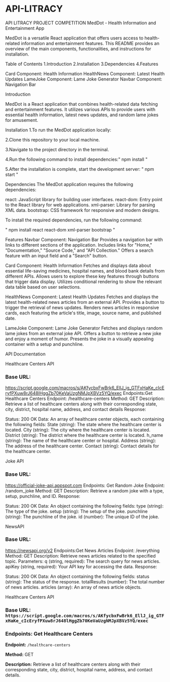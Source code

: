 # API-LITRACY
API LITRACY PROJECT COMPETITION
MedDot - Health Information and Entertainment App

MedDot is a versatile React application that offers users access to health-related information and entertainment features. This README provides an overview of the main components, functionalities, and instructions for installation.

Table of Contents
1.Introduction
2.Installation
3.Dependencies
4.Features

Card Component: Health Information
HealthNews Component: Latest Health Updates
LameJoke Component: Lame Joke Generator
Navbar Component: Navigation Bar


Introduction

MedDot is a React application that combines health-related data fetching and entertainment features. It utilizes various APIs to provide users with essential health information, latest news updates, and random lame jokes for amusement.

Installation
1.To run the MedDot application locally:

2.Clone this repository to your local machine.

3.Navigate to the project directory in the terminal.

4.Run the following command to install dependencies:" npm install "

5.After the installation is complete, start the development server: " npm start "

Dependencies
The MedDot application requires the following dependencies:

react: JavaScript library for building user interfaces.
react-dom: Entry point to the React library for web applications.
xml-parser: Library for parsing XML data.
bootstrap: CSS framework for responsive and modern designs.

To install the required dependencies, run the following command:

"  npm install react react-dom xml-parser bootstrap   "



Features
Navbar Component: Navigation Bar
	Provides a navigation bar with links to different sections of the application.
	Includes links for "Home," "Documentation," "Source Code," and "API Collection."
	Offers a search feature with an input field and a "Search" button.

Card Component: Health Information
	Fetches and displays data about essential life-saving medicines, hospital names, and blood bank details from different APIs.
	Allows users to explore these key features through buttons that trigger data display.
	Utilizes conditional rendering to show the relevant data table based on user selections.

HealthNews Component: Latest Health Updates
	Fetches and displays the latest health-related news articles from an external API.
	Provides a button to trigger the retrieval of news updates.
	Renders news articles in responsive cards, each featuring the article's title, image, source name, and published date.

LameJoke Component: Lame Joke Generator
	Fetches and displays random lame jokes from an external joke API.
	Offers a button to retrieve a new joke and enjoy a moment of humor.
	Presents the joke in a visually appealing container with a setup and punchline.



API Documentation

Healthcare Centers API

### Base URL:
https://script.google.com/macros/s/AKfycbxFwBrk6_EllJ_ig_GTFxHaKe_cIcEryfPXuw8rJ648lHggZb70KeVaUzgNMJpXBVz5YQ/exec
Endpoints:Get Healthcare Centers
Endpoint: /healthcare-centers
Method: GET
Description: Retrieve a list of healthcare centers along with their corresponding state, city, district, hospital name, address, and contact details
Response:

Status: 200 OK
Data: An array of healthcare center objects, each containing the following fields:
State (string): The state where the healthcare center is located.
City (string): The city where the healthcare center is located.
District (string): The district where the healthcare center is located.
h_name (string): The name of the healthcare center or hospital.
Address (string): The address of the healthcare center.
Contact (string): Contact details for the healthcare center.


Joke API
### Base URL: 
https://official-joke-api.appspot.com
Endpoints: Get Random Joke
Endpoint: /random_joke
Method: GET
Description: Retrieve a random joke with a type, setup, punchline, and ID.
Response:

Status: 200 OK
Data: An object containing the following fields:
type (string): The type of the joke.
setup (string): The setup of the joke.
punchline (string): The punchline of the joke.
id (number): The unique ID of the joke.


NewsAPI
### Base URL:
https://newsapi.org/v2
Endpoints:Get News Articles
Endpoint: /everything
Method: GET
Description: Retrieve news articles related to the specified topic.
Parameters:
q (string, required): The search query for news articles.
apiKey (string, required): Your API key for accessing the data.
Response:

Status: 200 OK
Data: An object containing the following fields:
status (string): The status of the response.
totalResults (number): The total number of news articles.
articles (array): An array of news article objects.


Healthcare Centers API

### Base URL: `https://script.google.com/macros/s/AKfycbxFwBrk6_EllJ_ig_GTFxHaKe_cIcEryfPXuw8rJ648lHggZb70KeVaUzgNMJpXBVz5YQ/exec`

### Endpoints: Get Healthcare Centers

**Endpoint:** `/healthcare-centers`

**Method:** GET

**Description:** Retrieve a list of healthcare centers along with their corresponding state, city, district, hospital name, address, and contact details.


    
